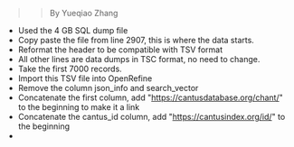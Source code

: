 >> By Yueqiao Zhang
-   Used the 4 GB SQL dump file
-   Copy paste the file from line 2907, this is where the data starts.
-   Reformat the header to be compatible with TSV format
-   All other lines are data dumps in TSC format, no need to change.
-   Take the first 7000 records.
-   Import this TSV file into OpenRefine
-   Remove the column json_info and search_vector
-   Concatenate the first column, add "https://cantusdatabase.org/chant/" to the beginning to make it a link
-   Concatenate the cantus_id column, add "https://cantusindex.org/id/" to the beginning
-   

